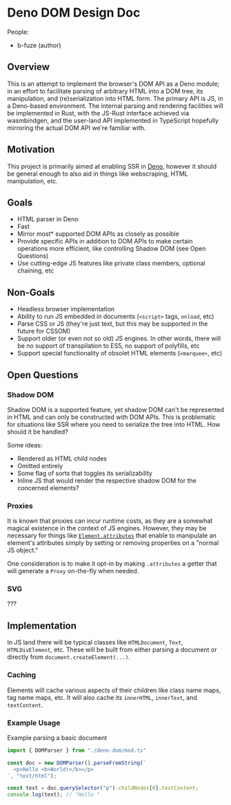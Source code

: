 # Deno DOM Design Doc

People:
  - b-fuze (author)

## Overview

This is an attempt to implement the browser's DOM API as a Deno module; in an effort to facilitate parsing of arbitrary HTML into a DOM tree, its manipulation, and (re)serialization into HTML form. The primary API is JS, in a Deno-based environment. The internal parsing and rendering facilities will be implemented in Rust, with the JS-Rust interface achieved via wasmbindgen, and the user-land API implemented in TypeScript hopefully mirroring the actual DOM API we're familiar with.

## Motivation

This project is primarily aimed at enabling SSR in [Deno](https://deno.land/), however it should be general enough to also aid in things like webscraping, HTML manipulation, etc.

## Goals

 - HTML parser in Deno
 - Fast
 - Mirror most\* supported DOM APIs as closely as possible
 - Provide specific APIs in addition to DOM APIs to make certain operations more efficient, like controlling Shadow DOM (see Open Questions)
 - Use cutting-edge JS features like private class members, optional chaining, etc

## Non-Goals

 - Headless browser implementation
 - Ability to run JS embedded in documents (`<script>` tags, `onload`, etc)
 - Parse CSS or JS (they're just text, but this may be supported in the future for CSSOM)
 - Support older (or even not so old) JS engines. In other words, there will be no support of transpilation to ES5, no support of polyfills, etc
 - Support special functionality of obsolet HTML elements (`<marquee>`, etc)

## Open Questions

### Shadow DOM

Shadow DOM is a supported feature, yet shadow DOM can't be represented in HTML and can only be constructed with DOM APIs. This is problematic for situations like SSR where you need to serialize the tree into HTML. How should it be handled?

Some ideas:

 - Rendered as HTML child nodes
 - Omitted entirely
 - Some flag of sorts that toggles its serializability
 - Inline JS that would render the respective shadow DOM for the concerned elements?

### Proxies

It is known that proxies can incur runtime costs, as they are a somewhat magical existence in the context of JS engines. However, they may be necessary for things like [`Element.attributes`](https://developer.mozilla.org/en-US/docs/Web/API/Element/attributes) that enable to manipulate an element's attributes simply by setting or removing properties on a "normal JS object."

One consideration is to make it opt-in by making `.attributes` a getter that will generate a `Proxy` on-the-fly when needed.

### SVG

???

## Implementation

In JS land there will be typical classes like `HTMLDocument`, `Text`, `HTMLDivElement`, etc. These will be built from either parsing a document or directly from `document.createElement(...)`.

### Caching

Elements will cache various aspects of their children like class name maps, tag name maps, etc. It will also cache its `innerHTML`, `innerText`, and `textContent`.

### Example Usage

Example parsing a basic document
```typescript
import { DOMParser } from "./deno-dom/mod.ts"

const doc = new DOMParser().parseFromString(`
  <p>Hello <b>World!</b></p>
`, "text/html");

const text = doc.querySelector("p").childNodes[0].textContent;
console.log(text); // "Hello "
```

<!-- vim:set textwidth=0: -->

